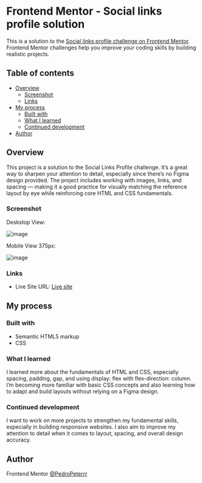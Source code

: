 # Frontend Mentor - Social links profile solution

This is a solution to the [Social links profile challenge on Frontend Mentor](https://www.frontendmentor.io/challenges/social-links-profile-UG32l9m6dQ). Frontend Mentor challenges help you improve your coding skills by building realistic projects. 

## Table of contents

- [Overview](#overview)
  - [Screenshot](#screenshot)
  - [Links](#links)
- [My process](#my-process)
  - [Built with](#built-with)
  - [What I learned](#what-i-learned)
  - [Continued development](#continued-development)
- [Author](#author)

## Overview

This project is a solution to the Social Links Profile challenge. It’s a great way to sharpen your attention to detail, especially since there’s no Figma design provided. The project includes working with images, links, and spacing — making it a good practice for visually matching the reference layout by eye while reinforcing core HTML and CSS fundamentals.

### Screenshot

Deskstop View:

![image](https://github.com/user-attachments/assets/523b9264-0f46-4eed-948a-8b63a2861805)

Mobile View 375px:

![image](https://github.com/user-attachments/assets/c25487c0-14a9-4896-ae4f-d979b68f006c)

### Links

- Live Site URL: [Live site](https://pedropeterrr.github.io/frontend-mentor-Social-links-profile/)

## My process

### Built with

- Semantic HTML5 markup
- CSS

### What I learned

I learned more about the fundamentals of HTML and CSS, especially spacing, padding, gap, and using display: flex with flex-direction: column. I’m becoming more familiar with basic CSS concepts and also learning how to adapt and build layouts without relying on a Figma design.

### Continued development

I want to work on more projects to strengthen my fundamental skills, especially in building responsive websites. I also aim to improve my attention to detail when it comes to layout, spacing, and overall design accuracy.

## Author
  Frontend Mentor [@PedroPeterrr](https://www.frontendmentor.io/profile/PedroPeterrr)
